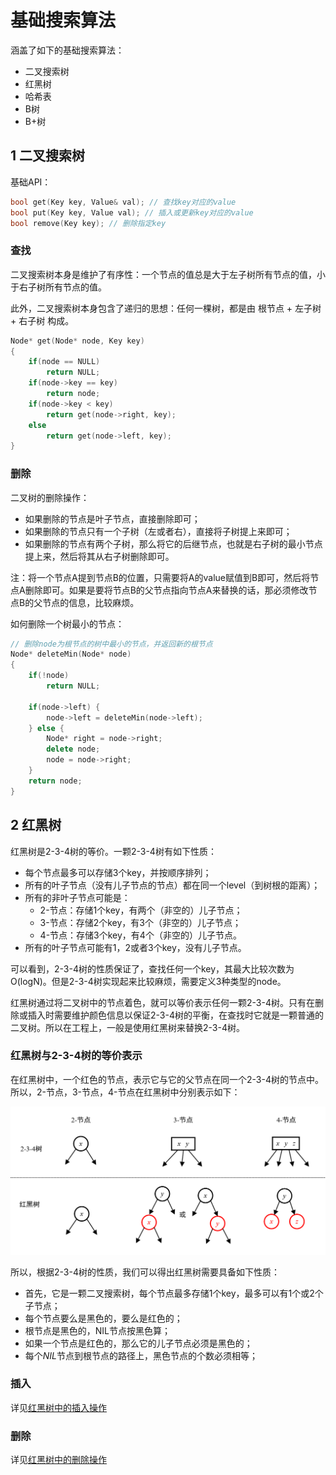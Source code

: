 # 基础搜索算法

涵盖了如下的基础搜索算法：

- 二叉搜索树
- 红黑树
- 哈希表
- B树
- B+树

## 1 二叉搜索树

基础API：

```cpp
bool get(Key key, Value& val); // 查找key对应的value
bool put(Key key, Value val); // 插入或更新key对应的value
bool remove(Key key); // 删除指定key
```

### 查找

二叉搜索树本身是维护了有序性：一个节点的值总是大于左子树所有节点的值，小于右子树所有节点的值。

此外，二叉搜索树本身包含了递归的思想：任何一棵树，都是由 根节点 + 左子树 + 右子树 构成。

```cpp
Node* get(Node* node, Key key)
{
    if(node == NULL)
        return NULL;
    if(node->key == key)
        return node;
    if(node->key < key)
        return get(node->right, key);
    else
        return get(node->left, key);
}
```

### 删除

二叉树的删除操作：

- 如果删除的节点是叶子节点，直接删除即可；
- 如果删除的节点只有一个子树（左或者右），直接将子树提上来即可；
- 如果删除的节点有两个子树，那么将它的后继节点，也就是右子树的最小节点提上来，然后将其从右子树删除即可。

注：将一个节点A提到节点B的位置，只需要将A的value赋值到B即可，然后将节点A删除即可。如果是要将节点B的父节点指向节点A来替换的话，那必须修改节点B的父节点的信息，比较麻烦。

如何删除一个树最小的节点：

```cpp
// 删除node为根节点的树中最小的节点，并返回新的根节点
Node* deleteMin(Node* node)
{
    if(!node)
        return NULL;

    if(node->left) {
        node->left = deleteMin(node->left);
    } else {
        Node* right = node->right;
        delete node;
        node = node->right;
    }
    return node;
}
```

## 2 红黑树

红黑树是2-3-4树的等价。一颗2-3-4树有如下性质：

- 每个节点最多可以存储3个key，并按顺序排列；
- 所有的叶子节点（没有儿子节点的节点）都在同一个level（到树根的距离）；
- 所有的非叶子节点可能是：
    - 2-节点：存储1个key，有两个（非空的）儿子节点；
    - 3-节点：存储2个key，有3个（非空的）儿子节点；
    - 4-节点：存储3个key，有4个（非空的）儿子节点。
- 所有的叶子节点可能有1，2或者3个key，没有儿子节点。

可以看到，2-3-4树的性质保证了，查找任何一个key，其最大比较次数为O(logN)。但是2-3-4树实现起来比较麻烦，需要定义3种类型的node。

红黑树通过将二叉树中的节点着色，就可以等价表示任何一颗2-3-4树。只有在删除或插入时需要维护颜色信息以保证2-3-4树的平衡，在查找时它就是一颗普通的二叉树。所以在工程上，一般是使用红黑树来替换2-3-4树。

### 红黑树与2-3-4树的等价表示

在红黑树中，一个红色的节点，表示它与它的父节点在同一个2-3-4树的节点中。所以，2-节点，3-节点，4-节点在红黑树中分别表示如下：

![234tree_to_rbtree](https://raw.githubusercontent.com/shuxiaow/pictures/master/base_algos/234tree_to_rbtree.png)

所以，根据2-3-4树的性质，我们可以得出红黑树需要具备如下性质：

- 首先，它是一颗二叉搜索树，每个节点最多存储1个key，最多可以有1个或2个子节点；
- 每个节点要么是黑色的，要么是红色的；
- 根节点是黑色的，NIL节点按黑色算；
- 如果一个节点是红色的，那么它的儿子节点必须是黑色的；
- 每个*NIL*节点到根节点的路径上，黑色节点的个数必须相等；

### 插入

详见[红黑树中的插入操作](doc/rbtree_insert.md)

### 删除

详见[红黑树中的删除操作](doc/rbtree_delete.md)
